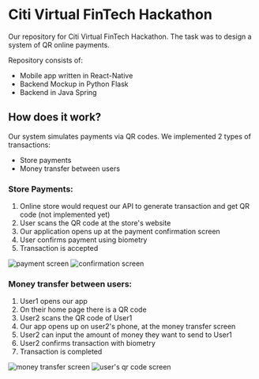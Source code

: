 # Citi Virtual FinTech Hackathon
Our repository for Citi Virtual FinTech Hackathon. The task was to design a system of QR online payments.

Repository consists of:
* Mobile app written in React-Native
* Backend Mockup in Python Flask
* Backend in Java Spring

## How does it work?

Our system simulates payments via QR codes.
We implemented 2 types of transactions:
* Store payments
* Money transfer between users

### Store Payments:
1. Online store would request our API to generate transaction and get QR code (not implemented yet)
2. User scans the QR code at the store's website
3. Our application opens up at the payment confirmation screen
4. User confirms payment using biometry
5. Transaction is accepted

![payment screen](Screenshots/qrpay3.png)
![confirmation screen](Screenshots/qrpay2.png)

### Money transfer between users:
1. User1 opens our app
2. On their home page there is a QR code
3. User2 scans the QR code of User1
4. Our app opens up on user2's phone, at the money transfer screen
5. User2 can input the amount of money they want to send to User1
6. User2 confirms transaction with biometry
7. Transaction is completed

![money transfer screen](Screenshots/qrpay4.png)
![user's qr code screen](Screenshots/qrpay1.png)
